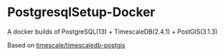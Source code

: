 # PostgresqlSetup-Docker
A docker builds of PostgreSQL(13) + TimescaleDB(2.4.1) + PostGIS(3.1.3)

Based on [timescale/timescaledb-postgis](https://hub.docker.com/r/timescale/timescaledb-postgis)
